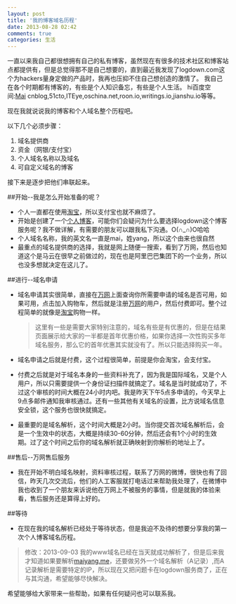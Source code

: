 ```yaml
---
layout: post
title: '我的博客域名历程'
date: 2013-08-28 02:42
comments: true
categories: 生活
---
```

一直以来我自己都很想拥有自己的私有博客，虽然现在有很多的技术社区和博客站点都提供有，但是总觉得那不是自己想要的，直到最近我发现了logdown.com这个为hackers量身定做的产品时，我再也压抑不住自己想创造的激情了。
我自己在各个时期都有博客的，有些是个人知识备忘，有些是个人生活。
hi百度空间:[Mai](http://hi.baidu.com/yangwen_yw)
cnblog,51cto,ITEye,oschina.net,roon.io,writings.io,jianshu.io等等。

现在我就说说我的博客和个人域名整个历程吧。

以下几个必须步骤：
1. 域名提供商
2. 资金（网银/支付宝）
3. 个人域名名称以及域名
4. 可自定义域名的博客

接下来是逐步把他们串联起来。

##开始--我是怎么开始准备的呢？

- 个人一直都在使用[淘宝](http://www.taobao.com)，所以支付宝也就不麻烦了。
- 开始是创建了一个[个人博客](http://mai-blog.logdown.com)，可能你们会疑问为什么要选择logdown这个博客服务呢？我不做详解，有需要的朋友可以跟我私下沟通。O(∩_∩)O哈哈
- 个人域名名称，我的英文名一直是mai，姓yang，所以这个由来也很自然
- 最重点的域名提供商的选择，我就是网上随便一搜索，看到了万网，然后也知道这个是马云在很早之前做过的，现在也是阿里巴巴集团下的一个业务，所以也没多想就决定在这儿了。

##进行--域名申请
<!--more-->
- 域名申请其实很简单，直接在[万网](http://www.net.cn)上面查询你所需要申请的域名是否可用，如果可用，点击加入购物车，然后就是注册[万网](http://www.net.cn)的用户，然后付费即可。整个过程简单的就像是[淘宝](http://www.taobao.com)购物一样。
 	>这里有一些是需要大家特别注意的，域名有些是有优惠的，但是在结果页面展示给大家的一半都是首年优惠价格，如果你选择一次性购买多年域名服务，那么它的首年优惠其实就没有了。所以只能选择购买一年。

- 域名申请之后就是付费，这个过程很简单，前提是你会淘宝，会支付宝。
- 付费之后就是对于域名本身的一些资料补充了，因为我是国际域名，又是个人用户，所以只需要提供一个身份证扫描件就搞定了。域名是当时就成功了，不过这个审核的时间大概在24小时内吧。我是昨天下午5点多申请的，今天早上9点多邮件通知我审核通过。还有一些其他有关域名的设置，比方说域名信息安全锁，这个服务也很快就搞定。
- 最重要的是域名解析，这个时间大概是2小时。当你提交首次域名解析后，会是一个生效中的状态，大概是持续30-60分钟，然后还会有1个小时的生效期。过了这个时间之后你的域名解析就正确映射到你解析的地址上了。

##售后--万网售后服务

- 我在开始不明白域名映射，资料审核过程，联系了万网的微博，很快也有了回信，昨天几次交流后，他们的人工客服就打电话过来帮助我处理了，在微博中我也收到了一个朋友来诉说他在万网上不被服务的事情，但是就我的体验来看，售后服务还是算得上好的。

##等待

- 在现在我的域名解析已经处于等待状态，但是我迫不及待的想要分享我的第一次个人博客域名历程。
>修改：2013-09-03 我的www域名已经在当天就成功解析了，但是后来我才知道如果要解析[maiyang.me](http://maiyang.me)，还要做另外一个域名解析（A记录）,而A记录解析是需要特定的IP，所以现在又把问题卡在logdown服务商了，正在与其沟通，希望能够尽快解决。

希望能够给大家带来一些帮助，如果有任何疑问也可以联系我。

